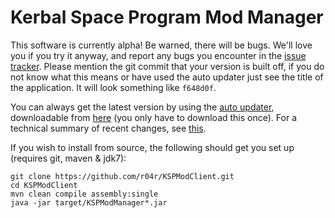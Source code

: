 # Kerbal Space Program Mod Manager
This software is currently alpha! Be warned, there will be bugs. We'll love you if you try it anyway, and report any bugs you encounter in the [issue tracker](https://github.com/r04r/KSPModClient/issues). Please mention the git commit that your version is built off, if you do not know what this means or have used the auto updater just see the title of the application. It will look something like `f648d0f`.

You can always get the latest version by using the [auto updater](https://github.com/r04r/KSPModClient-launcher), downloadable from [here](https://github.com/r04r/KSPModClient-launcher/releases/download/1.0/KSPModManager-launcher.jar) (you only have to download this once). For a technical summary of recent changes, see [this](https://github.com/r04r/KSPModClient/commits/master).

If you wish to install from source, the following should get you set up (requires git, maven & jdk7):
````
git clone https://github.com/r04r/KSPModClient.git
cd KSPModClient
mvn clean compile assembly:single
java -jar target/KSPModManager*.jar
````
